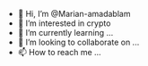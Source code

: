 - 👋 Hi, I’m @Marian-amadablam
- 👀 I’m interested in crypto
- 🌱 I’m currently learning ...
- 💞️ I’m looking to collaborate on ...
- 📫 How to reach me ...

<!---
Marian-amadablam/Marian-amadablam is a ✨ special ✨ repository because its `README.md` (this file) appears on your GitHub profile.
You can click the Preview link to take a look at your changes.
--->
